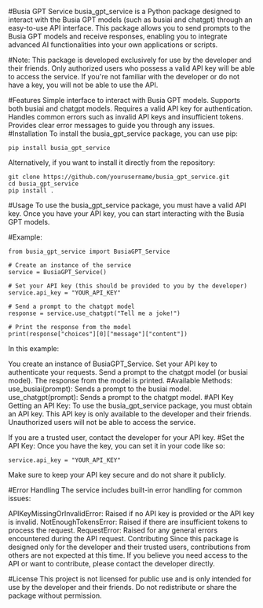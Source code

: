 #Busia GPT Service
busia_gpt_service is a Python package designed to interact with the Busia GPT models (such as busiai and chatgpt) through an easy-to-use API interface. This package allows you to send prompts to the Busia GPT models and receive responses, enabling you to integrate advanced AI functionalities into your own applications or scripts.

#Note:
This package is developed exclusively for use by the developer and their friends. Only authorized users who possess a valid API key will be able to access the service. If you're not familiar with the developer or do not have a key, you will not be able to use the API.

#Features
Simple interface to interact with Busia GPT models.
Supports both busiai and chatgpt models.
Requires a valid API key for authentication.
Handles common errors such as invalid API keys and insufficient tokens.
Provides clear error messages to guide you through any issues.
#Installation
To install the busia_gpt_service package, you can use pip:

```
pip install busia_gpt_service
```
Alternatively, if you want to install it directly from the repository:

```
git clone https://github.com/yourusername/busia_gpt_service.git
cd busia_gpt_service
pip install .
```
#Usage
To use the busia_gpt_service package, you must have a valid API key. Once you have your API key, you can start interacting with the Busia GPT models.

#Example:
```
from busia_gpt_service import BusiaGPT_Service

# Create an instance of the service
service = BusiaGPT_Service()

# Set your API key (this should be provided to you by the developer)
service.api_key = "YOUR_API_KEY"

# Send a prompt to the chatgpt model
response = service.use_chatgpt("Tell me a joke!")

# Print the response from the model
print(response["choices"][0]["message"]["content"])
```
In this example:

You create an instance of BusiaGPT_Service.
Set your API key to authenticate your requests.
Send a prompt to the chatgpt model (or busiai model).
The response from the model is printed.
#Available Methods:
use_busiai(prompt): Sends a prompt to the busiai model.
use_chatgpt(prompt): Sends a prompt to the chatgpt model.
#API Key
Getting an API Key:
To use the busia_gpt_service package, you must obtain an API key. This API key is only available to the developer and their friends. Unauthorized users will not be able to access the service.

If you are a trusted user, contact the developer for your API key.
#Set the API Key:
Once you have the key, you can set it in your code like so:

```
service.api_key = "YOUR_API_KEY"
```
Make sure to keep your API key secure and do not share it publicly.

#Error Handling
The service includes built-in error handling for common issues:

APIKeyMissingOrInvalidError: Raised if no API key is provided or the API key is invalid.
NotEnoughTokensError: Raised if there are insufficient tokens to process the request.
RequestError: Raised for any general errors encountered during the API request.
Contributing
Since this package is designed only for the developer and their trusted users, contributions from others are not expected at this time. If you believe you need access to the API or want to contribute, please contact the developer directly.

#License
This project is not licensed for public use and is only intended for use by the developer and their friends. Do not redistribute or share the package without permission.

